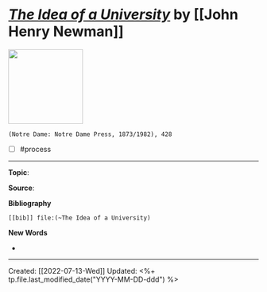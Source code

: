 
# [*The Idea of a University*](https://undpress.nd.edu/9780268011505/idea-of-a-university-the/) by [[John Henry Newman]]

<img src="https://notredamepress-us.imgix.net/covers/9780268011505.jpg?auto=format&w=600" width=150>

`(Notre Dame: Notre Dame Press, 1873/1982), 428`

- [ ] #process
--- 
**Topic**: 

**Source**: 

**Bibliography**

```query
[[bib]] file:(~The Idea of a University)
```
 

**New Words**

- 

---
Created: [[2022-07-13-Wed]]
Updated: <%+ tp.file.last_modified_date("YYYY-MM-DD-ddd") %>
